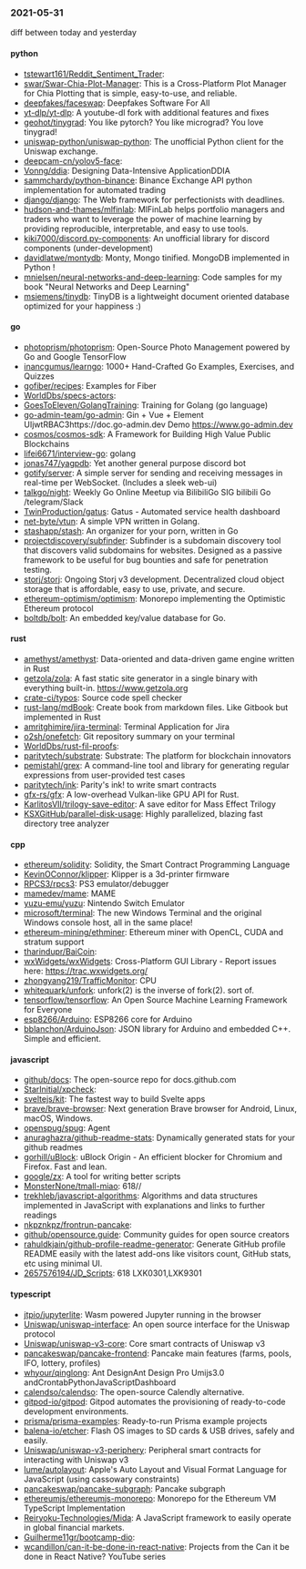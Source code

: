### 2021-05-31
diff between today and yesterday

#### python
* [tstewart161/Reddit_Sentiment_Trader](https://github.com/tstewart161/Reddit_Sentiment_Trader): 
* [swar/Swar-Chia-Plot-Manager](https://github.com/swar/Swar-Chia-Plot-Manager): This is a Cross-Platform Plot Manager for Chia Plotting that is simple, easy-to-use, and reliable.
* [deepfakes/faceswap](https://github.com/deepfakes/faceswap): Deepfakes Software For All
* [yt-dlp/yt-dlp](https://github.com/yt-dlp/yt-dlp): A youtube-dl fork with additional features and fixes
* [geohot/tinygrad](https://github.com/geohot/tinygrad): You like pytorch? You like micrograd? You love tinygrad! 
* [uniswap-python/uniswap-python](https://github.com/uniswap-python/uniswap-python):  The unofficial Python client for the Uniswap exchange.
* [deepcam-cn/yolov5-face](https://github.com/deepcam-cn/yolov5-face): 
* [Vonng/ddia](https://github.com/Vonng/ddia): Designing Data-Intensive ApplicationDDIA
* [sammchardy/python-binance](https://github.com/sammchardy/python-binance): Binance Exchange API python implementation for automated trading
* [django/django](https://github.com/django/django): The Web framework for perfectionists with deadlines.
* [hudson-and-thames/mlfinlab](https://github.com/hudson-and-thames/mlfinlab): MlFinLab helps portfolio managers and traders who want to leverage the power of machine learning by providing reproducible, interpretable, and easy to use tools.
* [kiki7000/discord.py-components](https://github.com/kiki7000/discord.py-components): An unofficial library for discord components (under-development)
* [davidlatwe/montydb](https://github.com/davidlatwe/montydb): Monty, Mongo tinified. MongoDB implemented in Python !
* [mnielsen/neural-networks-and-deep-learning](https://github.com/mnielsen/neural-networks-and-deep-learning): Code samples for my book "Neural Networks and Deep Learning"
* [msiemens/tinydb](https://github.com/msiemens/tinydb): TinyDB is a lightweight document oriented database optimized for your happiness :)

#### go
* [photoprism/photoprism](https://github.com/photoprism/photoprism): Open-Source Photo Management powered by Go and Google TensorFlow
* [inancgumus/learngo](https://github.com/inancgumus/learngo): 1000+ Hand-Crafted Go Examples, Exercises, and Quizzes
* [gofiber/recipes](https://github.com/gofiber/recipes):  Examples for  Fiber
* [WorldDbs/specs-actors](https://github.com/WorldDbs/specs-actors): 
* [GoesToEleven/GolangTraining](https://github.com/GoesToEleven/GolangTraining): Training for Golang (go language)
* [go-admin-team/go-admin](https://github.com/go-admin-team/go-admin): Gin + Vue + Element UIjwtRBAC3https://doc.go-admin.dev Demo https://www.go-admin.dev
* [cosmos/cosmos-sdk](https://github.com/cosmos/cosmos-sdk):  A Framework for Building High Value Public Blockchains 
* [lifei6671/interview-go](https://github.com/lifei6671/interview-go): golang
* [jonas747/yagpdb](https://github.com/jonas747/yagpdb): Yet another general purpose discord bot
* [gotify/server](https://github.com/gotify/server): A simple server for sending and receiving messages in real-time per WebSocket. (Includes a sleek web-ui)
* [talkgo/night](https://github.com/talkgo/night): Weekly Go Online Meetup via BilibiliGo  SIG  bilibili  Go /telegram/Slack 
* [TwinProduction/gatus](https://github.com/TwinProduction/gatus):  Gatus - Automated service health dashboard
* [net-byte/vtun](https://github.com/net-byte/vtun): A simple VPN written in Golang.
* [stashapp/stash](https://github.com/stashapp/stash): An organizer for your porn, written in Go
* [projectdiscovery/subfinder](https://github.com/projectdiscovery/subfinder): Subfinder is a subdomain discovery tool that discovers valid subdomains for websites. Designed as a passive framework to be useful for bug bounties and safe for penetration testing.
* [storj/storj](https://github.com/storj/storj): Ongoing Storj v3 development. Decentralized cloud object storage that is affordable, easy to use, private, and secure.
* [ethereum-optimism/optimism](https://github.com/ethereum-optimism/optimism): Monorepo implementing the Optimistic Ethereum protocol
* [boltdb/bolt](https://github.com/boltdb/bolt): An embedded key/value database for Go.

#### rust
* [amethyst/amethyst](https://github.com/amethyst/amethyst): Data-oriented and data-driven game engine written in Rust
* [getzola/zola](https://github.com/getzola/zola): A fast static site generator in a single binary with everything built-in. https://www.getzola.org
* [crate-ci/typos](https://github.com/crate-ci/typos): Source code spell checker
* [rust-lang/mdBook](https://github.com/rust-lang/mdBook): Create book from markdown files. Like Gitbook but implemented in Rust
* [amritghimire/jira-terminal](https://github.com/amritghimire/jira-terminal): Terminal Application for Jira
* [o2sh/onefetch](https://github.com/o2sh/onefetch): Git repository summary on your terminal
* [WorldDbs/rust-fil-proofs](https://github.com/WorldDbs/rust-fil-proofs): 
* [paritytech/substrate](https://github.com/paritytech/substrate): Substrate: The platform for blockchain innovators
* [pemistahl/grex](https://github.com/pemistahl/grex): A command-line tool and library for generating regular expressions from user-provided test cases
* [paritytech/ink](https://github.com/paritytech/ink): Parity's ink! to write smart contracts
* [gfx-rs/gfx](https://github.com/gfx-rs/gfx): A low-overhead Vulkan-like GPU API for Rust.
* [KarlitosVII/trilogy-save-editor](https://github.com/KarlitosVII/trilogy-save-editor): A save editor for Mass Effect Trilogy
* [KSXGitHub/parallel-disk-usage](https://github.com/KSXGitHub/parallel-disk-usage): Highly parallelized, blazing fast directory tree analyzer

#### cpp
* [ethereum/solidity](https://github.com/ethereum/solidity): Solidity, the Smart Contract Programming Language
* [KevinOConnor/klipper](https://github.com/KevinOConnor/klipper): Klipper is a 3d-printer firmware
* [RPCS3/rpcs3](https://github.com/RPCS3/rpcs3): PS3 emulator/debugger
* [mamedev/mame](https://github.com/mamedev/mame): MAME
* [yuzu-emu/yuzu](https://github.com/yuzu-emu/yuzu): Nintendo Switch Emulator
* [microsoft/terminal](https://github.com/microsoft/terminal): The new Windows Terminal and the original Windows console host, all in the same place!
* [ethereum-mining/ethminer](https://github.com/ethereum-mining/ethminer): Ethereum miner with OpenCL, CUDA and stratum support
* [tharindupr/BaiCoin](https://github.com/tharindupr/BaiCoin): 
* [wxWidgets/wxWidgets](https://github.com/wxWidgets/wxWidgets): Cross-Platform GUI Library - Report issues here: https://trac.wxwidgets.org/
* [zhongyang219/TrafficMonitor](https://github.com/zhongyang219/TrafficMonitor): CPU
* [whitequark/unfork](https://github.com/whitequark/unfork): unfork(2) is the inverse of fork(2). sort of.
* [tensorflow/tensorflow](https://github.com/tensorflow/tensorflow): An Open Source Machine Learning Framework for Everyone
* [esp8266/Arduino](https://github.com/esp8266/Arduino): ESP8266 core for Arduino
* [bblanchon/ArduinoJson](https://github.com/bblanchon/ArduinoJson):  JSON library for Arduino and embedded C++. Simple and efficient.

#### javascript
* [github/docs](https://github.com/github/docs): The open-source repo for docs.github.com
* [StarInitial/xpcheck](https://github.com/StarInitial/xpcheck): 
* [sveltejs/kit](https://github.com/sveltejs/kit): The fastest way to build Svelte apps
* [brave/brave-browser](https://github.com/brave/brave-browser): Next generation Brave browser for Android, Linux, macOS, Windows.
* [openspug/spug](https://github.com/openspug/spug): Agent
* [anuraghazra/github-readme-stats](https://github.com/anuraghazra/github-readme-stats):  Dynamically generated stats for your github readmes
* [gorhill/uBlock](https://github.com/gorhill/uBlock): uBlock Origin - An efficient blocker for Chromium and Firefox. Fast and lean.
* [google/zx](https://github.com/google/zx): A tool for writing better scripts
* [MonsterNone/tmall-miao](https://github.com/MonsterNone/tmall-miao): 618//
* [trekhleb/javascript-algorithms](https://github.com/trekhleb/javascript-algorithms):  Algorithms and data structures implemented in JavaScript with explanations and links to further readings
* [nkpznkpz/frontrun-pancake](https://github.com/nkpznkpz/frontrun-pancake): 
* [github/opensource.guide](https://github.com/github/opensource.guide):  Community guides for open source creators
* [rahuldkjain/github-profile-readme-generator](https://github.com/rahuldkjain/github-profile-readme-generator):  Generate GitHub profile README easily with the latest add-ons like visitors count, GitHub stats, etc using minimal UI.
* [2657576194/JD_Scripts](https://github.com/2657576194/JD_Scripts): 618 LXK0301,LXK9301 

#### typescript
* [jtpio/jupyterlite](https://github.com/jtpio/jupyterlite): Wasm powered Jupyter running in the browser
* [Uniswap/uniswap-interface](https://github.com/Uniswap/uniswap-interface):  An open source interface for the Uniswap protocol
* [Uniswap/uniswap-v3-core](https://github.com/Uniswap/uniswap-v3-core):    Core smart contracts of Uniswap v3
* [pancakeswap/pancake-frontend](https://github.com/pancakeswap/pancake-frontend):  Pancake main features (farms, pools, IFO, lottery, profiles)
* [whyour/qinglong](https://github.com/whyour/qinglong): Ant DesignAnt Design Pro  Umijs3.0 andCrontabPythonJavaScriptDashboard
* [calendso/calendso](https://github.com/calendso/calendso): The open-source Calendly alternative.
* [gitpod-io/gitpod](https://github.com/gitpod-io/gitpod): Gitpod automates the provisioning of ready-to-code development environments.
* [prisma/prisma-examples](https://github.com/prisma/prisma-examples):  Ready-to-run Prisma example projects
* [balena-io/etcher](https://github.com/balena-io/etcher): Flash OS images to SD cards & USB drives, safely and easily.
* [Uniswap/uniswap-v3-periphery](https://github.com/Uniswap/uniswap-v3-periphery):    Peripheral smart contracts for interacting with Uniswap v3
* [lume/autolayout](https://github.com/lume/autolayout): Apple's Auto Layout and Visual Format Language for JavaScript (using cassowary constraints)
* [pancakeswap/pancake-subgraph](https://github.com/pancakeswap/pancake-subgraph):  Pancake subgraph
* [ethereumjs/ethereumjs-monorepo](https://github.com/ethereumjs/ethereumjs-monorepo): Monorepo for the Ethereum VM TypeScript Implementation
* [Reiryoku-Technologies/Mida](https://github.com/Reiryoku-Technologies/Mida): A JavaScript framework to easily operate in global financial markets.
* [Guilherme11gr/bootcamp-dio](https://github.com/Guilherme11gr/bootcamp-dio): 
* [wcandillon/can-it-be-done-in-react-native](https://github.com/wcandillon/can-it-be-done-in-react-native):   Projects from the Can it be done in React Native? YouTube series
